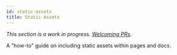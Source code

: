 ```yaml
---
id: static-assets
title: Static Assets
---
```


_This section is a work in progress. [Welcoming PRs](https://github.com/facebook/docusaurus/issues/1640)._

A "how-to" guide on including static assets within pages and docs.

<!--
### Images
### Videos

**References**
- https://v1.vuepress.vuejs.org/guide/assets.html
- https://www.gatsbyjs.org/docs/images-and-files/
-->

